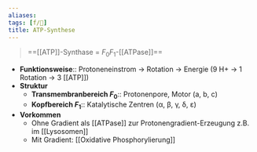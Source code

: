 ```yaml
---
aliases: 
tags: [f/🧪]
title: ATP-Synthese
---
```


> ==[[ATP]]-Synthase = $F_{0}F_{1}$-[[ATPase]]==
- **Funktionsweise**:: Protoneneinstrom → Rotation → Energie (9 H+ → 1 Rotation → 3 [[ATP]])
- **Struktur**
	- **Transmembranbereich $F_{0}$**:: Protonenpore, Motor (a, b, c)
	- **Kopfbereich $F_{1}$**:: Katalytische Zentren (α, β, γ, δ, ε)
- **Vorkommen**
	- Ohne Gradient als [[ATPase]] zur Protonengradient-Erzeugung z.B. im [[Lysosomen]]
	- Mit Gradient: [[Oxidative Phosphorylierung]]